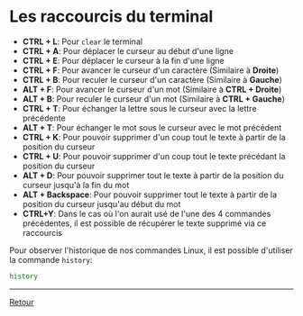 # Les raccourcis du terminal

- **CTRL + L**: Pour `clear` le terminal
- **CTRL + A**: Pour déplacer le curseur au début d'une ligne
- **CTRL + E**: Pour déplacer le curseur à la fin d'une ligne
- **CTRL + F**: Pour avancer le curseur d'un caractère (Similaire à **Droite**)
- **CTRL + B**: Pour reculer le curseur d'un caractère (Similaire à **Gauche**)
- **ALT + F**: Pour avancer le curseur d'un mot (Similaire à **CTRL + Droite**)
- **ALT + B**: Pour reculer le curseur d'un mot (Similaire à **CTRL + Gauche**)
- **CTRL + T**: Pour échanger la lettre sous le curseur avec la lettre précédente
- **ALT + T**: Pour échanger le mot sous le curseur avec le mot précédent
- **CTRL + K**: Pour pouvoir supprimer d'un coup tout le texte à partir de la position du curseur
- **CTRL + U**: Pour pouvoir supprimer d'un coup tout le texte précédant la position du curseur
- **ALT + D**: Pour pouvoir supprimer tout le texte à partir de la position du curseur jusqu'à la fin du mot
- **ALT + Backspace**: Pour pouvoir supprimer tout le texte à partir de la position du curseur jusqu'au début du mot
- **CTRL+Y**: Dans le cas où l'on aurait usé de l'une des 4 commandes précédentes, il est possible de récupérer le texte supprimé via ce raccourcis

Pour observer l'historique de nos commandes Linux, il est possible d'utiliser la commande `history`:

```bash
history
```

---

[Retour](../README.md)